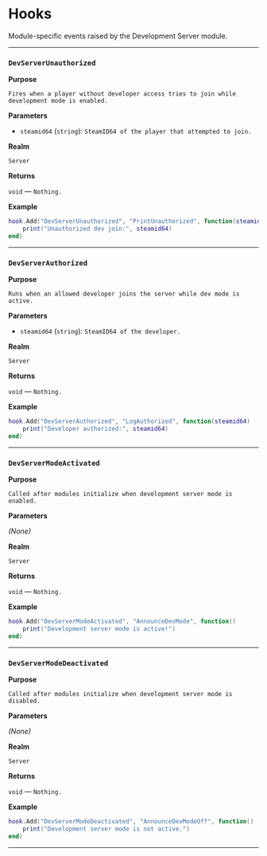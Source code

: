# Hooks

Module-specific events raised by the Development Server module.

---

### `DevServerUnauthorized`

**Purpose**

`Fires when a player without developer access tries to join while development mode is enabled.`

**Parameters**

* `steamid64` (`string`): `SteamID64 of the player that attempted to join.`

**Realm**

`Server`

**Returns**

`void` — `Nothing.`

**Example**

```lua
hook.Add("DevServerUnauthorized", "PrintUnauthorized", function(steamid64)
    print("Unauthorized dev join:", steamid64)
end)
```

---

### `DevServerAuthorized`

**Purpose**

`Runs when an allowed developer joins the server while dev mode is active.`

**Parameters**

* `steamid64` (`string`): `SteamID64 of the developer.`

**Realm**

`Server`

**Returns**

`void` — `Nothing.`

**Example**

```lua
hook.Add("DevServerAuthorized", "LogAuthorized", function(steamid64)
    print("Developer authorized:", steamid64)
end)
```

---

### `DevServerModeActivated`

**Purpose**

`Called after modules initialize when development server mode is enabled.`

**Parameters**

*(None)*

**Realm**

`Server`

**Returns**

`void` — `Nothing.`

**Example**

```lua
hook.Add("DevServerModeActivated", "AnnounceDevMode", function()
    print("Development server mode is active!")
end)
```

---

### `DevServerModeDeactivated`

**Purpose**

`Called after modules initialize when development server mode is disabled.`

**Parameters**

*(None)*

**Realm**

`Server`

**Returns**

`void` — `Nothing.`

**Example**

```lua
hook.Add("DevServerModeDeactivated", "AnnounceDevModeOff", function()
    print("Development server mode is not active.")
end)
```

---

